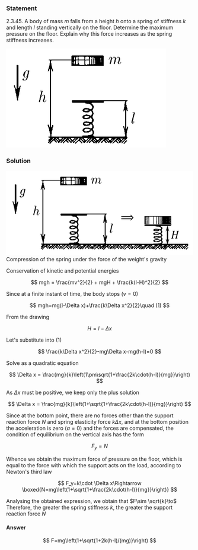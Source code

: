 ###  Statement

$2.3.45.$ A body of mass $m$ falls from a height $h$ onto a spring of stiffness $k$ and length $l$ standing vertically on the floor. Determine the maximum pressure on the floor. Explain why this force increases as the spring stiffness increases.

![ For problem $2.3.45$ |431x266, 29%](../../img/2.3.45/2.3.45.png)

### Solution

![ Compression of the spring under the force of the weight's gravity |952x428, 54%](../../img/2.3.45/2.3.45_1.png)  Compression of the spring under the force of the weight's gravity

Conservation of kinetic and potential energies

$$
mgh = \frac{mv^2}{2} + mgH + \frac{k(l-H)^2}{2}
$$

Since at a finite instant of time, the body stops $(v=0)$

$$
mgh=mg(l-\Delta x)+\frac{k\Delta x^2}{2}\quad (1)
$$

From the drawing

$$
H=l-\Delta x
$$

Let's substitute into $(1)$

$$
\frac{k\Delta x^2}{2}-mg\Delta x-mg(h-l)=0
$$

Solve as a quadratic equation

$$
\Delta x = \frac{mg}{k}\left(1\pm\sqrt{1+\frac{2k\cdot(h-l)}{mg}}\right)
$$

As $\Delta x$ must be positive, we keep only the plus solution

$$
\Delta x = \frac{mg}{k}\left(1+\sqrt{1+\frac{2k\cdot(h-l)}{mg}}\right)
$$

Since at the bottom point, there are no forces other than the support reaction force $N$ and spring elasticity force $k\Delta x$, and at the bottom position the acceleration is zero ($a=0$) and the forces are compensated, the condition of equilibrium on the vertical axis has the form

$$
F_y=N
$$

Whence we obtain the maximum force of pressure on the floor, which is equal to the force with which the support acts on the load, according to Newton's third law

$$
F_y=k\cdot \Delta x\Rightarrow \boxed{N=mg\left(1+\sqrt{1+\frac{2k\cdot(h-l)}{mg}}\right)}
$$

Analysing the obtained expression, we obtain that $F\sim \sqrt{k}\to$ Therefore, the greater the spring stiffness $k$, the greater the support reaction force $N$

#### Answer

$$
F=mg\left(1+\sqrt{1+2k(h-l)/(mg)}\right)
$$